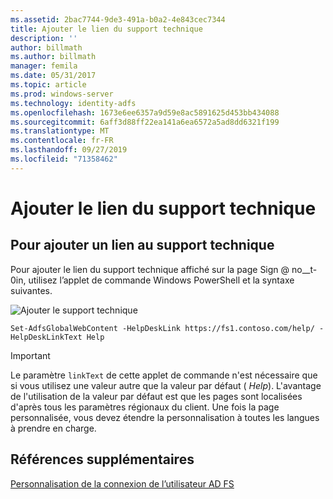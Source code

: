 ```yaml
---
ms.assetid: 2bac7744-9de3-491a-b0a2-4e843cec7344
title: Ajouter le lien du support technique
description: ''
author: billmath
ms.author: billmath
manager: femila
ms.date: 05/31/2017
ms.topic: article
ms.prod: windows-server
ms.technology: identity-adfs
ms.openlocfilehash: 1673e6ee6357a9d59e8ac5891625d453bb434088
ms.sourcegitcommit: 6aff3d88ff22ea141a6ea6572a5ad8dd6321f199
ms.translationtype: MT
ms.contentlocale: fr-FR
ms.lasthandoff: 09/27/2019
ms.locfileid: "71358462"
---
```

# <a name="add-help-desk-link"></a>Ajouter le lien du support technique 


## <a name="to-add-a-help-desk-link"></a>Pour ajouter un lien au support technique  
Pour ajouter le lien du support technique affiché sur la page Sign @ no__t-0in, utilisez l’applet de commande Windows PowerShell et la syntaxe suivantes.  

![Ajouter le support technique](media/AD-FS-user-sign-in-customization/ADFS_Blue_Custom2.png)
  

`Set-AdfsGlobalWebContent -HelpDeskLink https://fs1.contoso.com/help/ -HelpDeskLinkText Help`  
 
  
> [!IMPORTANT]  
> Le paramètre `linkText` de cette applet de commande n'est nécessaire que si vous utilisez une valeur autre que la valeur par défaut ( *Help*). L'avantage de l'utilisation de la valeur par défaut est que les pages sont localisées d'après tous les paramètres régionaux du client. Une fois la page personnalisée, vous devez étendre la personnalisation à toutes les langues à prendre en charge.  


## <a name="additional-references"></a>Références supplémentaires 
[Personnalisation de la connexion de l’utilisateur AD FS](AD-FS-user-sign-in-customization.md)  

